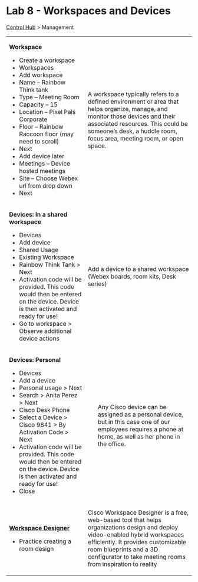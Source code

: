 # Lab 8 - Workspaces and Devices

<a href="http://admin.webex.com/" target="_blank">Control Hub</a> > Management
<table><tbody><tr><td><p><strong>Workspace</strong></p><ul><li>Create a workspace</li><li>Workspaces</li><li>Add workspace</li><li>Name – Rainbow Think tank</li><li>Type – Meeting Room</li><li>Capacity – 15</li><li>Location – Pixel Pals Corporate</li><li>Floor – Rainbow Raccoon floor (may need to scroll)</li><li>Next</li><li>Add device later</li><li>Meetings – Device hosted meetings</li><li>Site – Choose Webex url from drop down</li><li>Next</li></ul></td><td><p>A workspace typically refers to a defined environment or area that helps organize, manage, and monitor those devices and their associated resources. This could be someone’s desk, a huddle room, focus area, meeting room, or open space.</p></td></tr><tr><td><p><strong>Devices: In a shared workspace</strong></p><ul><li>Devices</li><li>Add device</li><li>Shared Usage</li><li>Existing Workspace</li><li>Rainbow Think Tank &gt; Next</li><li>Activation code will be provided. This code would then be entered on the device. Device is then activated and ready for use!</li><li>Go to workspace &gt; Observe additional device actions</li></ul></td><td><p>Add a device to a shared workspace (Webex boards, room kits, Desk series)</p></td></tr><tr><td><p><strong>Devices: Personal</strong></p><ul><li>Devices</li><li>Add a device</li><li>Personal usage &gt; Next</li><li>Search &gt; Anita Perez &gt; Next</li><li>Cisco Desk Phone</li><li>Select a Device &gt; Cisco 9841 &gt; By Activation Code &gt; Next</li><li>Activation code will be provided. This code would then be entered on the device. Device is then activated and ready for use!</li><li>Close</li></ul></td><td><ul>Any Cisco device can be assigned as a personal device, but in this case one of our employees requires a phone at home, as well as her phone in the office.</ul></td></tr><tr><td><p><a href="https://www.webex.com/us/en/workspaces/workspace-designer.html"><strong>Workspace Designer</strong></a><strong></strong></p><ul><li>Practice creating a room design</li></ul></td><td><p>Cisco Workspace Designer is a free, web-based tool that helps organizations design and deploy video-enabled hybrid workspaces efficiently. It provides customizable room blueprints and a 3D configurator to take meeting rooms from inspiration to reality</p></td></tr></tbody></table>


